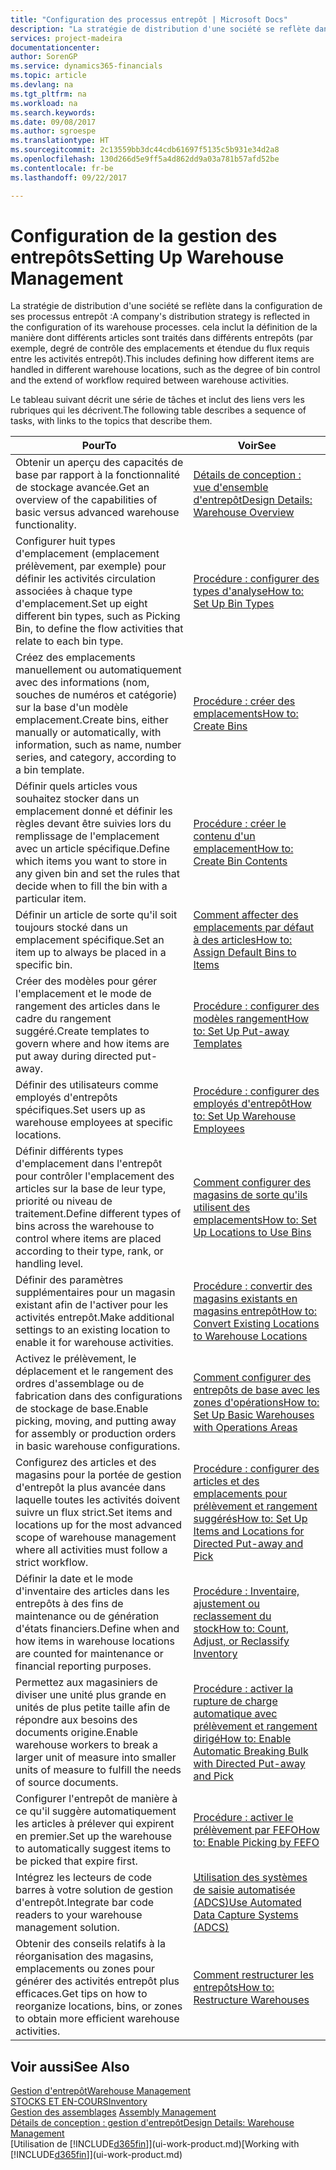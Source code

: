 ```yaml
---
title: "Configuration des processus entrepôt | Microsoft Docs"
description: "La stratégie de distribution d'une société se reflète dans la configuration de ses processus entrepôt : cela inclut la définition de la manière dont différents articles sont traités dans différents entrepôts (par exemple, degré de contrôle des emplacements et étendue du flux requis entre les activités entrepôt)."
services: project-madeira
documentationcenter: 
author: SorenGP
ms.service: dynamics365-financials
ms.topic: article
ms.devlang: na
ms.tgt_pltfrm: na
ms.workload: na
ms.search.keywords: 
ms.date: 09/08/2017
ms.author: sgroespe
ms.translationtype: HT
ms.sourcegitcommit: 2c13559bb3dc44cdb61697f5135c5b931e34d2a8
ms.openlocfilehash: 130d266d5e9ff5a4d862dd9a03a781b57afd52be
ms.contentlocale: fr-be
ms.lasthandoff: 09/22/2017

---
```

# <a name="setting-up-warehouse-management"></a><span data-ttu-id="37172-104">Configuration de la gestion des entrepôts</span><span class="sxs-lookup"><span data-stu-id="37172-104">Setting Up Warehouse Management</span></span>
<span data-ttu-id="37172-105">La stratégie de distribution d'une société se reflète dans la configuration de ses processus entrepôt :</span><span class="sxs-lookup"><span data-stu-id="37172-105">A company's distribution strategy is reflected in the configuration of its warehouse processes.</span></span> <span data-ttu-id="37172-106">cela inclut la définition de la manière dont différents articles sont traités dans différents entrepôts (par exemple, degré de contrôle des emplacements et étendue du flux requis entre les activités entrepôt).</span><span class="sxs-lookup"><span data-stu-id="37172-106">This includes defining how different items are handled in different warehouse locations, such as the degree of bin control and the extend of workflow required between warehouse activities.</span></span>  

 <span data-ttu-id="37172-107">Le tableau suivant décrit une série de tâches et inclut des liens vers les rubriques qui les décrivent.</span><span class="sxs-lookup"><span data-stu-id="37172-107">The following table describes a sequence of tasks, with links to the topics that describe them.</span></span>   

|<span data-ttu-id="37172-108">**Pour**</span><span class="sxs-lookup"><span data-stu-id="37172-108">**To**</span></span>|<span data-ttu-id="37172-109">**Voir**</span><span class="sxs-lookup"><span data-stu-id="37172-109">**See**</span></span>|  
|------------|-------------|  
|<span data-ttu-id="37172-110">Obtenir un aperçu des capacités de base par rapport à la fonctionnalité de stockage avancée.</span><span class="sxs-lookup"><span data-stu-id="37172-110">Get an overview of the capabilities of basic versus advanced warehouse functionality.</span></span>|[<span data-ttu-id="37172-111">Détails de conception : vue d'ensemble d'entrepôt</span><span class="sxs-lookup"><span data-stu-id="37172-111">Design Details: Warehouse Overview</span></span>](design-details-warehouse-overview.md)|  
|<span data-ttu-id="37172-112">Configurer huit types d'emplacement (emplacement prélèvement, par exemple) pour définir les activités circulation associées à chaque type d'emplacement.</span><span class="sxs-lookup"><span data-stu-id="37172-112">Set up eight different bin types, such as Picking Bin, to define the flow activities that relate to each bin type.</span></span>|[<span data-ttu-id="37172-113">Procédure : configurer des types d'analyse</span><span class="sxs-lookup"><span data-stu-id="37172-113">How to: Set Up Bin Types</span></span>](warehouse-how-to-set-up-bin-types.md)|  
|<span data-ttu-id="37172-114">Créez des emplacements manuellement ou automatiquement avec des informations (nom, souches de numéros et catégorie) sur la base d'un modèle emplacement.</span><span class="sxs-lookup"><span data-stu-id="37172-114">Create bins, either manually or automatically, with information, such as name, number series, and category, according to a bin template.</span></span>|[<span data-ttu-id="37172-115">Procédure : créer des emplacements</span><span class="sxs-lookup"><span data-stu-id="37172-115">How to: Create Bins</span></span>](warehouse-how-to-create-individual-bins.md)|  
|<span data-ttu-id="37172-116">Définir quels articles vous souhaitez stocker dans un emplacement donné et définir les règles devant être suivies lors du remplissage de l'emplacement avec un article spécifique.</span><span class="sxs-lookup"><span data-stu-id="37172-116">Define which items you want to store in any given bin and set the rules that decide when to fill the bin with a particular item.</span></span>|[<span data-ttu-id="37172-117">Procédure : créer le contenu d'un emplacement</span><span class="sxs-lookup"><span data-stu-id="37172-117">How to: Create Bin Contents</span></span>](warehouse-how-to-set-up-bin-contents.md)|  
|<span data-ttu-id="37172-118">Définir un article de sorte qu'il soit toujours stocké dans un emplacement spécifique.</span><span class="sxs-lookup"><span data-stu-id="37172-118">Set an item up to always be placed in a specific bin.</span></span>|[<span data-ttu-id="37172-119">Comment affecter des emplacements par défaut à des articles</span><span class="sxs-lookup"><span data-stu-id="37172-119">How to: Assign Default Bins to Items</span></span>](warehouse-how-to-assign-default-bins-to-items.md)|
|<span data-ttu-id="37172-120">Créer des modèles pour gérer l'emplacement et le mode de rangement des articles dans le cadre du rangement suggéré.</span><span class="sxs-lookup"><span data-stu-id="37172-120">Create templates to govern where and how items are put away during directed put-away.</span></span>|[<span data-ttu-id="37172-121">Procédure : configurer des modèles rangement</span><span class="sxs-lookup"><span data-stu-id="37172-121">How to: Set Up Put-away Templates</span></span>](warehouse-how-to-set-up-put-away-templates.md)|
|<span data-ttu-id="37172-122">Définir des utilisateurs comme employés d'entrepôts spécifiques.</span><span class="sxs-lookup"><span data-stu-id="37172-122">Set users up as warehouse employees at specific locations.</span></span>|[<span data-ttu-id="37172-123">Procédure : configurer des employés d'entrepôt</span><span class="sxs-lookup"><span data-stu-id="37172-123">How to: Set Up Warehouse Employees</span></span>](warehouse-how-to-set-up-warehouse-employees.md)|
|<span data-ttu-id="37172-124">Définir différents types d'emplacement dans l'entrepôt pour contrôler l'emplacement des articles sur la base de leur type, priorité ou niveau de traitement.</span><span class="sxs-lookup"><span data-stu-id="37172-124">Define different types of bins across the warehouse to control where items are placed according to their type, rank, or handling level.</span></span>|[<span data-ttu-id="37172-125">Comment configurer des magasins de sorte qu'ils utilisent des emplacements</span><span class="sxs-lookup"><span data-stu-id="37172-125">How to: Set Up Locations to Use Bins</span></span>](warehouse-how-to-set-up-locations-to-use-bins.md)|
|<span data-ttu-id="37172-126">Définir des paramètres supplémentaires pour un magasin existant afin de l'activer pour les activités entrepôt.</span><span class="sxs-lookup"><span data-stu-id="37172-126">Make additional settings to an existing location to enable it for warehouse activities.</span></span>|[<span data-ttu-id="37172-127">Procédure : convertir des magasins existants en magasins entrepôt</span><span class="sxs-lookup"><span data-stu-id="37172-127">How to: Convert Existing Locations to Warehouse Locations</span></span>](warehouse-how-to-convert-existing-locations-to-warehouse-locations.md)|
|<span data-ttu-id="37172-128">Activez le prélèvement, le déplacement et le rangement des ordres d'assemblage ou de fabrication dans des configurations de stockage de base.</span><span class="sxs-lookup"><span data-stu-id="37172-128">Enable picking, moving, and putting away for assembly or production orders in basic warehouse configurations.</span></span>|[<span data-ttu-id="37172-129">Comment configurer des entrepôts de base avec les zones d'opérations</span><span class="sxs-lookup"><span data-stu-id="37172-129">How to: Set Up Basic Warehouses with Operations Areas</span></span>](warehouse-how-to-set-up-basic-warehouses-with-operations-areas.md)|  
|<span data-ttu-id="37172-130">Configurez des articles et des magasins pour la portée de gestion d'entrepôt la plus avancée dans laquelle toutes les activités doivent suivre un flux strict.</span><span class="sxs-lookup"><span data-stu-id="37172-130">Set items and locations up for the most advanced scope of warehouse management where all activities must follow a strict workflow.</span></span>|[<span data-ttu-id="37172-131">Procédure : configurer des articles et des emplacements pour prélèvement et rangement suggérés</span><span class="sxs-lookup"><span data-stu-id="37172-131">How to: Set Up Items and Locations for Directed Put-away and Pick</span></span>](warehouse-how-to-set-up-items-for-directed-put-away-and-pick.md)|  
|<span data-ttu-id="37172-132">Définir la date et le mode d'inventaire des articles dans les entrepôts à des fins de maintenance ou de génération d'états financiers.</span><span class="sxs-lookup"><span data-stu-id="37172-132">Define when and how items in warehouse locations are counted for maintenance or financial reporting purposes.</span></span>|[<span data-ttu-id="37172-133">Procédure : Inventaire, ajustement ou reclassement du stock</span><span class="sxs-lookup"><span data-stu-id="37172-133">How to: Count, Adjust, or Reclassify Inventory</span></span>](inventory-how-count-adjust-reclassify.md)|
|<span data-ttu-id="37172-134">Permettez aux magasiniers de diviser une unité plus grande en unités de plus petite taille afin de répondre aux besoins des documents origine.</span><span class="sxs-lookup"><span data-stu-id="37172-134">Enable warehouse workers to break a larger unit of measure into smaller units of measure to fulfill the needs of source documents.</span></span>|[<span data-ttu-id="37172-135">Procédure : activer la rupture de charge automatique avec prélèvement et rangement dirigé</span><span class="sxs-lookup"><span data-stu-id="37172-135">How to: Enable Automatic Breaking Bulk with Directed Put-away and Pick</span></span>](warehouse-enable-automatic-breaking-bulk-with-directed-put-away-and-pick.md)|  
|<span data-ttu-id="37172-136">Configurer l'entrepôt de manière à ce qu'il suggère automatiquement les articles à prélever qui expirent en premier.</span><span class="sxs-lookup"><span data-stu-id="37172-136">Set up the warehouse to automatically suggest items to be picked that expire first.</span></span>|[<span data-ttu-id="37172-137">Procédure : activer le prélèvement par FEFO</span><span class="sxs-lookup"><span data-stu-id="37172-137">How to: Enable Picking by FEFO</span></span>](warehouse-picking-by-fefo.md)|
|<span data-ttu-id="37172-138">Intégrez les lecteurs de code barres à votre solution de gestion d'entrepôt.</span><span class="sxs-lookup"><span data-stu-id="37172-138">Integrate bar code readers to your warehouse management solution.</span></span>|[<span data-ttu-id="37172-139">Utilisation des systèmes de saisie automatisée (ADCS)</span><span class="sxs-lookup"><span data-stu-id="37172-139">Use Automated Data Capture Systems (ADCS)</span></span>](warehouse-use-automated-data-capture-systems-adcs.md)|  
|<span data-ttu-id="37172-140">Obtenir des conseils relatifs à la réorganisation des magasins, emplacements ou zones pour générer des activités entrepôt plus efficaces.</span><span class="sxs-lookup"><span data-stu-id="37172-140">Get tips on how to reorganize locations, bins, or zones to obtain more efficient warehouse activities.</span></span>|[<span data-ttu-id="37172-141">Comment restructurer les entrepôts</span><span class="sxs-lookup"><span data-stu-id="37172-141">How to: Restructure Warehouses</span></span>](warehouse-how-to-restructure-warehouses.md)|  

## <a name="see-also"></a><span data-ttu-id="37172-142">Voir aussi</span><span class="sxs-lookup"><span data-stu-id="37172-142">See Also</span></span>  
[<span data-ttu-id="37172-143">Gestion d'entrepôt</span><span class="sxs-lookup"><span data-stu-id="37172-143">Warehouse Management</span></span>](warehouse-manage-warehouse.md)  
[<span data-ttu-id="37172-144">STOCKS ET EN-COURS</span><span class="sxs-lookup"><span data-stu-id="37172-144">Inventory</span></span>](inventory-manage-inventory.md)  
<span data-ttu-id="37172-145">[Gestion des assemblages](assembly-assemble-items.md)  </span><span class="sxs-lookup"><span data-stu-id="37172-145">[Assembly Management](assembly-assemble-items.md)  </span></span>  
[<span data-ttu-id="37172-146">Détails de conception : gestion d'entrepôt</span><span class="sxs-lookup"><span data-stu-id="37172-146">Design Details: Warehouse Management</span></span>](design-details-warehouse-management.md)  
<span data-ttu-id="37172-147">[Utilisation de [!INCLUDE[d365fin](includes/d365fin_md.md)]](ui-work-product.md)</span><span class="sxs-lookup"><span data-stu-id="37172-147">[Working with [!INCLUDE[d365fin](includes/d365fin_md.md)]](ui-work-product.md)</span></span>


